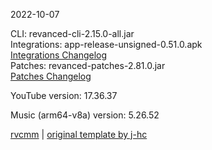 2022-10-07
  
CLI: revanced-cli-2.15.0-all.jar  
Integrations: app-release-unsigned-0.51.0.apk  
[Integrations Changelog](https://github.com/revanced/revanced-integrations/releases/tag/v0.51.0)  
Patches: revanced-patches-2.81.0.jar  
[Patches Changelog](https://github.com/revanced/revanced-patches/releases/tag/v2.81.0)  

YouTube version: 17.36.37  

Music (arm64-v8a) version: 5.26.52  

[rvcmm](https://github.com/thrwKappu/rvcmm) | [original template by j-hc](https://github.com/j-hc/revanced-magisk-module)
